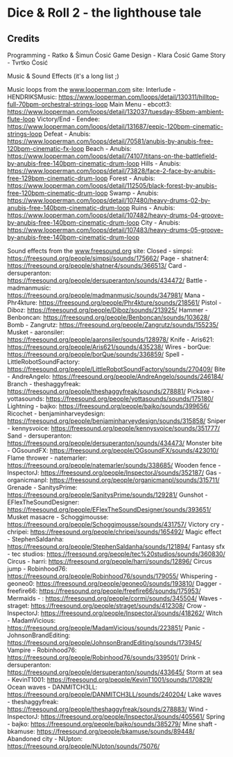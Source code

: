 # Dice & Roll 2 - the lighthouse tale

## Credits
 
Programming - Ratko & Šimun Ćosić
Game Design - Klara Ćosić
Game Story - Tvrtko Ćosić

Music & Sound Effects (it's a long list ;) 

Music loops from the www.looperman.com site:
Interlude - HENDRIKSMusic: https://www.looperman.com/loops/detail/130311/hilltop-full-70bpm-orchestral-strings-loop
Main Menu - ebcott3: https://www.looperman.com/loops/detail/132037/tuesday-85bpm-ambient-flute-loop
Victory/End - Eendee: https://www.looperman.com/loops/detail/131687/eepic-120bpm-cinematic-strings-loop
Defeat - Anubis: https://www.looperman.com/loops/detail/70581/anubis-by-anubis-free-120bpm-cinematic-fx-loop
Beach - Anubis: https://www.looperman.com/loops/detail/74107/titans-on-the-battlefield-by-anubis-free-140bpm-cinematic-drum-loop
Hills - Anubis: https://www.looperman.com/loops/detail/73828/face-2-face-by-anubis-free-129bpm-cinematic-drum-loop
Forest - Anubis: https://www.looperman.com/loops/detail/112505/black-forest-by-anubis-free-120bpm-cinematic-drum-loop
Swamp - Anubis: https://www.looperman.com/loops/detail/107480/heavy-drums-02-by-anubis-free-140bpm-cinematic-drum-loop
Ruins - Anubis: https://www.looperman.com/loops/detail/107482/heavy-drums-04-groove-by-anubis-free-140bpm-cinematic-drum-loop
City - Anubis: https://www.looperman.com/loops/detail/107483/heavy-drums-05-groove-by-anubis-free-140bpm-cinematic-drum-loop

Sound effects from the www.freesound.org site:
Closed - simpsi: https://freesound.org/people/simpsi/sounds/175662/
Page - shatner4: https://freesound.org/people/shatner4/sounds/366513/
Card - dersuperanton: https://freesound.org/people/dersuperanton/sounds/434472/
Battle - madmanmusic: https://freesound.org/people/madmanmusic/sounds/347981/
Mana - Phr4kture: https://freesound.org/people/Phr4kture/sounds/218561/
Pistol - Diboz: https://freesound.org/people/Diboz/sounds/213925/
Hammer - Benboncan: https://freesound.org/people/Benboncan/sounds/103628/
Bomb - Zangrutz: https://freesound.org/people/Zangrutz/sounds/155235/
Musket - aaronsiler: https://freesound.org/people/aaronsiler/sounds/128978/
Knife - Aris621: https://freesound.org/people/Aris621/sounds/435238/
Wires - borQue: https://freesound.org/people/borQue/sounds/336859/
Spell - LittleRobotSoundFactory: https://freesound.org/people/LittleRobotSoundFactory/sounds/270409/
Bite - AndreAngelo: https://freesound.org/people/AndreAngelo/sounds/246184/
Branch - theshaggyfreak: https://freesound.org/people/theshaggyfreak/sounds/278881/
Pickaxe - yottasounds: https://freesound.org/people/yottasounds/sounds/175180/
Lightning - bajko: https://freesound.org/people/bajko/sounds/399656/
Ricochet - benjaminharveydesign: https://freesound.org/people/benjaminharveydesign/sounds/315858/
Sniper - kennysvoice: https://freesound.org/people/kennysvoice/sounds/351777/
Sand - dersuperanton: https://freesound.org/people/dersuperanton/sounds/434473/
Monster bite - OGsoundFX: https://freesound.org/people/OGsoundFX/sounds/423010/
Flame thrower - natemarler: https://freesound.org/people/natemarler/sounds/338685/
Wooden fence - InspectorJ: https://freesound.org/people/InspectorJ/sounds/352187/
Gas - organicmanpl: https://freesound.org/people/organicmanpl/sounds/315711/
Grenade - SanitysPrime: https://freesound.org/people/SanitysPrime/sounds/129281/
Gunshot - EFlexTheSoundDesigner: https://freesound.org/people/EFlexTheSoundDesigner/sounds/393651/
Musket masacre - Schoggimousse: https://freesound.org/people/Schoggimousse/sounds/431757/
Victory cry - chripei: https://freesound.org/people/chripei/sounds/165492/
Magic effect - StephenSaldanha: https://freesound.org/people/StephenSaldanha/sounds/121894/
Fantasy sfx - tec studios: https://freesound.org/people/tec%20studios/sounds/360830/
Circus - harri: https://freesound.org/people/harri/sounds/12896/
Circus jump - Robinhood76: https://freesound.org/people/Robinhood76/sounds/179055/
Whispering - geoneo0: https://freesound.org/people/geoneo0/sounds/193810/
Dagger - freefire66: https://freesound.org/people/freefire66/sounds/175953/
Mermaids - : https://freesound.org/people/cormi/sounds/345504/
Waves - straget: https://freesound.org/people/straget/sounds/412308/
Crow - InspectorJ: https://freesound.org/people/InspectorJ/sounds/418262/
Witch - MadamVicious: https://freesound.org/people/MadamVicious/sounds/223851/
Panic - JohnsonBrandEditing: https://freesound.org/people/JohnsonBrandEditing/sounds/173945/
Vampire - Robinhood76: https://freesound.org/people/Robinhood76/sounds/339501/
Drink - dersuperanton: https://freesound.org/people/dersuperanton/sounds/433645/
Storm at sea - KevinT1001: https://freesound.org/people/KevinT1001/sounds/170829/
Ocean waves - DANMITCH3LL: https://freesound.org/people/DANMITCH3LL/sounds/240204/
Lake waves - theshaggyfreak: https://freesound.org/people/theshaggyfreak/sounds/278883/
Wind - InspectorJ: https://freesound.org/people/InspectorJ/sounds/405561/
Spring - bajko: https://freesound.org/people/bajko/sounds/385279/
Mine shaft - bkamuse: https://freesound.org/people/bkamuse/sounds/89448/
Abandoned city - NUpton: https://freesound.org/people/NUpton/sounds/75076/
